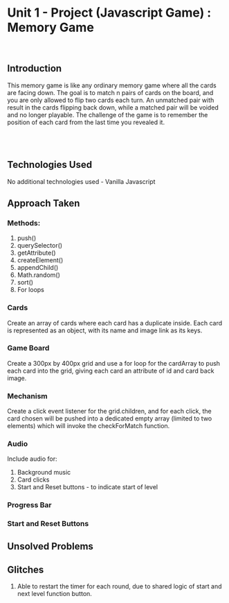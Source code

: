 # Unit 1 - Project (Javascript Game) : Memory Game

<br>

## Introduction

This memory game is like any ordinary memory game where all the cards are facing down. The goal is to match n pairs of cards on the board, and you are only allowed to flip two cards
each turn. An unmatched pair with result in the cards flipping back down, while a matched pair will be voided and no longer playable. The challenge of the game is to remember the position
of each card from the last time you revealed it. 

<br>

<br>

## Technologies Used

No additional technologies used - Vanilla Javascript

## Approach Taken

### Methods:
1. push()
2. querySelector()
3. getAttribute()
4. createElement()
5. appendChild()
6. Math.random()
7. sort()
8. For loops

### Cards
Create an array of cards where each card has a duplicate inside. Each card is represented as an object, with its name and image link as its keys. 

### Game Board
Create a 300px by 400px grid and use a for loop for the cardArray to push each card into the grid, giving each card an attribute of id and card back image.

### Mechanism
Create a click event listener for the grid.children, and for each click, the card chosen will be pushed into a dedicated empty array (limited to two elements) which will invoke the 
checkForMatch function. 

### Audio
Include audio for:
1. Background music
2. Card clicks
3. Start and Reset buttons - to indicate start of level

### Progress Bar

### Start and Reset Buttons
















## Unsolved Problems

## Glitches

1. Able to restart the timer for each round, due to shared logic of start and next level function button. 